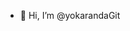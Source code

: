 - 👋 Hi, I’m @yokarandaGit

<!---
yokarandaGit/yokarandaGit is a ✨ special ✨ repository because its `README.md` (this file) appears on your GitHub profile.
You can click the Preview link to take a look at your changes.
--->
